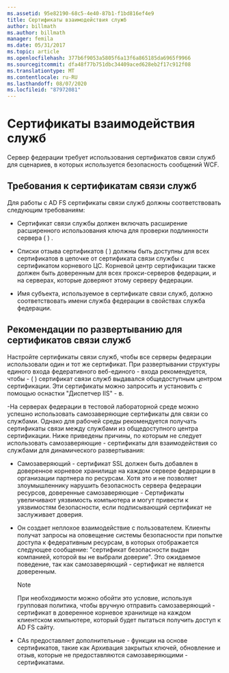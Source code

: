 ```yaml
---
ms.assetid: 95e82190-68c5-4e40-87b1-f1bd816ef4e9
title: Сертификаты взаимодействия служб
author: billmath
ms.author: billmath
manager: femila
ms.date: 05/31/2017
ms.topic: article
ms.openlocfilehash: 377b6f9053a5805f6a13f6a865185da6965f9966
ms.sourcegitcommit: dfa48f77b751dbc34409aced628eb2f17c912f08
ms.translationtype: MT
ms.contentlocale: ru-RU
ms.lasthandoff: 08/07/2020
ms.locfileid: "87972081"
---
```

# <a name="service-communications-certificates"></a>Сертификаты взаимодействия служб

Сервер федерации требует использования сертификатов связи служб для сценариев, в которых используется безопасность сообщений WCF.

## <a name="service-communication-certificate-requirements"></a>Требования к сертификатам связи служб
Для работы с AD FS сертификаты связи служб должны соответствовать следующим требованиям:

-   Сертификат связи службы должен включать расширение расширенного использования ключа для проверки подлинности сервера \( \) .

-   Списки отзыва сертификатов \( \) должны быть доступны для всех сертификатов в цепочке от сертификата связи службы с сертификатом корневого ЦС. Корневой центр сертификации также должен быть доверенным для всех прокси-серверов федерации, и на серверах, которые доверяют этому серверу федерации.

-   Имя субъекта, используемое в сертификате связи служб, должно соответствовать имени служба федерации в свойствах служба федерации.

## <a name="deployment-considerations-for-service-communication-certificates"></a>Рекомендации по развертыванию для сертификатов связи служб
Настройте сертификаты связи служб, чтобы все серверы федерации использовали один и тот же сертификат. При развертывании структуры единого входа федеративного веб-единого \- входа рекомендуется, чтобы \- \( \) сертификат связи служб выдавался общедоступным центром сертификации. Эти сертификаты можно запросить и установить с помощью оснастки "Диспетчер IIS" \- в.

\-На серверах федерации в тестовой лабораторной среде можно успешно использовать самозаверяющие сертификаты для связи со службами. Однако для рабочей среды рекомендуется получать сертификаты связи между службами из общедоступного центра сертификации. Ниже приведены причины, по которым не следует использовать самозаверяющие \- сертификаты для взаимодействия со службами для динамического развертывания:

-   Самозаверяющий \- сертификат SSL должен быть добавлен в доверенное корневое хранилище на каждом сервере федерации в организации партнера по ресурсам. Хотя это и не позволяет злоумышленнику нарушить безопасность сервера федерации ресурсов, доверенные самозаверяющие \- Сертификаты увеличивают уязвимость компьютера и могут привести к уязвимостям безопасности, если подписывающий сертификат не заслуживает доверия.

-   Он создает неплохое взаимодействие с пользователем. Клиенты получат запросы на оповещение системы безопасности при попытке доступа к федеративным ресурсам, в которых отображается следующее сообщение: "сертификат безопасности выдан компанией, которой вы не выбрали доверие". Это ожидаемое поведение, так как самозаверяющий \- сертификат не является доверенным.

    > [!NOTE]
    > При необходимости можно обойти это условие, используя групповая политика, чтобы вручную отправить самозаверяющий \- сертификат в доверенное корневое хранилище на каждом клиентском компьютере, который будет пытаться получить доступ к AD FS сайту.

-   CAs предоставляет дополнительные \- функции на основе сертификатов, такие как Архивация закрытых ключей, обновление и отзыв, которые не предоставляются самозаверяющими \- сертификатами.


